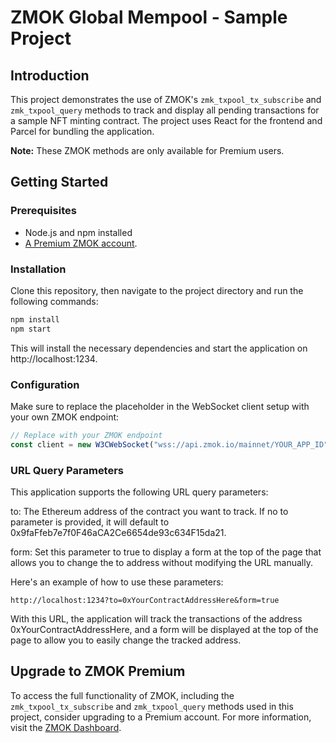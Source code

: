 # ZMOK Global Mempool - Sample Project

## Introduction
This project demonstrates the use of ZMOK's `zmk_txpool_tx_subscribe` and `zmk_txpool_query` methods to track and display all pending transactions for a sample NFT minting contract. The project uses React for the frontend and Parcel for bundling the application.

**Note:** These ZMOK methods are only available for Premium users.

## Getting Started

### Prerequisites
- Node.js and npm installed
- [A Premium ZMOK account](https://dashboard.zmok.io/upgrade).

### Installation
Clone this repository, then navigate to the project directory and run the following commands:

```bash
npm install
npm start
```

This will install the necessary dependencies and start the application on http://localhost:1234.

### Configuration
Make sure to replace the placeholder in the WebSocket client setup with your own ZMOK endpoint:

```js
// Replace with your ZMOK endpoint
const client = new W3CWebSocket("wss://api.zmok.io/mainnet/YOUR_APP_ID")
```
###  URL Query Parameters
This application supports the following URL query parameters:

to: The Ethereum address of the contract you want to track. If no to parameter is provided, it will default to 0x9faFfeb7e7f0F46aCA2Ce6654de93c634F15da21.

form: Set this parameter to true to display a form at the top of the page that allows you to change the to address without modifying the URL manually.

Here's an example of how to use these parameters:

```url
http://localhost:1234?to=0xYourContractAddressHere&form=true
```

With this URL, the application will track the transactions of the address 0xYourContractAddressHere, and a form will be displayed at the top of the page to allow you to easily change the tracked address.

## Upgrade to ZMOK Premium
To access the full functionality of ZMOK, including the `zmk_txpool_tx_subscribe` and `zmk_txpool_query` methods used in this project, consider upgrading to a Premium account. For more information, visit the [ZMOK Dashboard](https://dashboard.zmok.io/upgrade).